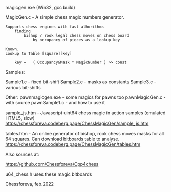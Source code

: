 
magicgen.exe	(Win32, gcc build)

MagicGen.c - A simple chess magic numbers generator.

	Supports chess engines with fast alhorithms
		finding
			bishop / rook legal chess moves on chess board
				by occupancy of pieces as a lookup key
	
	Known.
	Lookup to Table [square][key]
			
		key =   ( Occupancy&Mask * MagicNumber ) >> const

Samples:
			
Sample1.c	- fixed bit-shift
Sample2.c	- masks as constants
Sample3.c	- various bit-shifts


Other:
pawnmagicgen.exe	- some magics for pawns too
pawnMagicGen.c		- with source
pawnSample1.c		- and how to use it


sample_js.htm	- Javascript uint64 chess magic in action samples (emulated HTML5, slow)
https://chessforeva.codeberg.page/ChessMagicGen/sample_js.htm


tables.htm	- An online generator of bishop, rook chess moves masks for all 64 squares.
Can download bitboards table to analyse.
https://chessforeva.codeberg.page/ChessMagicGen/tables.htm

Also sources at:

https://github.com/Chessforeva/Cpp4chess

u64_chess.h uses these magic bitboards


Chessforeva, feb.2022